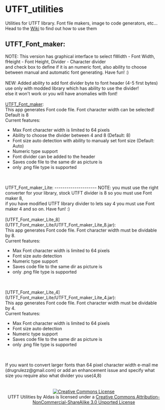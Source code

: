 UTFT_utilities
==============

Utilities for UTFT library. Font file makers, image to code generators, etc...<br />
Head to the [Wiki](https://github.com/ozracing/UTFT_utilities/wiki) to find out how to use them<br />


UTFT_Font_maker:
----------------
NOTE: This version has graphical interface to select fWidth - Font Width, fHeight - Font Height, Divider - Character divider<br />
and check box to define if it is an numeric font, also ability to choose between manual and automatic font generating. Have fun! :)<br />
<br />
NEW: Added ability to add font divider byte to font header (4-5 first bytes) use only with modded library which has ability to use the divider!<br />
else it won't work or you will have anomalies with font!<br />
<br />
[UTFT_Font_maker](UTFT_Font_maker/UTFT_Font_maker.jar):<br />
This app generates Font code file. Font character width can be selected! Default is 8<br />
Current features:<br />
<ul><li>Max Font character width is limited to 64 pixels</li>
<li>Ability to choose the divider between 4 and 8 (Default: 8)</li>
<li>Font size auto detection with ability to manualy set font size (Default: Auto)</li>
<li>Numeric type support</li>
<li>Font divider can be added to the header</li>
<li>Saves code file to the same dir as picture is</li>
<li>only .png file type is supported</li></ul>
<br />
<br />
UTFT_Font_maker_Lite:
---------------------
NOTE: you must use the right converter for your library, stock UTFT divider is 8 so you must use Font maker 8,<br />
if you have modified UTFT library divider to lets say 4 you must use Font maker 4 and so on. Have fun! :)<br />
<br />
[UTFT_Font_maker_Lite_8](UTFT_Font_maker_Lite/UTFT_Font_maker_Lite_8.jar):<br />
This app generates Font code file. Font character width must be dividable by 8.<br />
Current features:<br />
<ul><li>Max Font character width is limited to 64 pixels</li>
<li>Font size auto detection</li>
<li>Numeric type support</li>
<li>Saves code file to the same dir as picture is</li>
<li>only .png file type is supported</li></ul>
<br />
<br />
[UTFT_Font_maker_Lite_4](UTFT_Font_maker_Lite/UTFT_Font_maker_Lite_4.jar):<br />
This app generates Font code file. Font character width must be dividable by 4.<br />
Current features:<br />
<ul><li>Max Font character width is limited to 64 pixels</li>
<li>Font size auto detection</li>
<li>Numeric type support</li>
<li>Saves code file to the same dir as picture is</li>
<li>only .png file type is supported</li></ul>
<br />
<br />
If you want to convert larger fonts than 64 pixel character width e-mail me (drugrulezz@gmail.com) or add an enhancement issue and specify what size you require also what divider you use(4,8)<br />
<br />
<br />
<center><a rel="license" href="http://creativecommons.org/licenses/by-nc-sa/3.0/deed.en_US"><img alt="Creative Commons License" style="border-width:0" src="http://i.creativecommons.org/l/by-nc-sa/3.0/88x31.png" /></a><br /><span xmlns:dct="http://purl.org/dc/terms/" property="dct:title">UTFT Utilities</span> by <span xmlns:cc="http://creativecommons.org/ns#" property="cc:attributionName">Aldas</span> is licensed under a <a rel="license" href="http://creativecommons.org/licenses/by-nc-sa/3.0/deed.en_US">Creative Commons Attribution-NonCommercial-ShareAlike 3.0 Unported License</a></center>